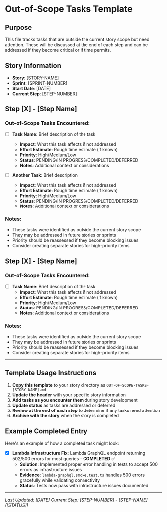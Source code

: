 # Out-of-Scope Tasks Template

## Purpose

This file tracks tasks that are outside the current story scope but need attention. These will be discussed at the end of each step and can be addressed if they become critical or if time permits.

## Story Information

- **Story**: [STORY-NAME]
- **Sprint**: [SPRINT-NUMBER]
- **Start Date**: [DATE]
- **Current Step**: [STEP-NUMBER]

## Step [X] - [Step Name]

### Out-of-Scope Tasks Encountered:

- [ ] **Task Name**: Brief description of the task
  - **Impact**: What this task affects if not addressed
  - **Effort Estimate**: Rough time estimate (if known)
  - **Priority**: High/Medium/Low
  - **Status**: PENDING/IN PROGRESS/COMPLETED/DEFERRED
  - **Notes**: Additional context or considerations

- [ ] **Another Task**: Brief description
  - **Impact**: What this task affects if not addressed
  - **Effort Estimate**: Rough time estimate (if known)
  - **Priority**: High/Medium/Low
  - **Status**: PENDING/IN PROGRESS/COMPLETED/DEFERRED
  - **Notes**: Additional context or considerations

### Notes:

- These tasks were identified as outside the current story scope
- They may be addressed in future stories or sprints
- Priority should be reassessed if they become blocking issues
- Consider creating separate stories for high-priority items

## Step [X] - [Step Name]

### Out-of-Scope Tasks Encountered:

- [ ] **Task Name**: Brief description of the task
  - **Impact**: What this task affects if not addressed
  - **Effort Estimate**: Rough time estimate (if known)
  - **Priority**: High/Medium/Low
  - **Status**: PENDING/IN PROGRESS/COMPLETED/DEFERRED
  - **Notes**: Additional context or considerations

### Notes:

- These tasks were identified as outside the current story scope
- They may be addressed in future stories or sprints
- Priority should be reassessed if they become blocking issues
- Consider creating separate stories for high-priority items

---

## Template Usage Instructions

1. **Copy this template** to your story directory as `OUT-OF-SCOPE-TASKS-[STORY-NAME].md`
2. **Update the header** with your specific story information
3. **Add tasks as you encounter them** during story development
4. **Update status** as tasks are addressed or deferred
5. **Review at the end of each step** to determine if any tasks need attention
6. **Archive with the story** when the story is completed

## Example Completed Entry

Here's an example of how a completed task might look:

- [x] **Lambda Infrastructure Fix**: Lambda GraphQL endpoint returning 502/500 errors for most queries - **COMPLETED** ✅
  - **Solution**: Implemented proper error handling in tests to accept 500 errors as infrastructure issues
  - **Evidence**: `lambda-graphql.smoke.test.ts` handles 500 errors gracefully while validating connectivity
  - **Status**: Tests now pass with infrastructure issues documented

---

_Last Updated: [DATE]_
_Current Step: [STEP-NUMBER] - [STEP-NAME] ([STATUS])_
